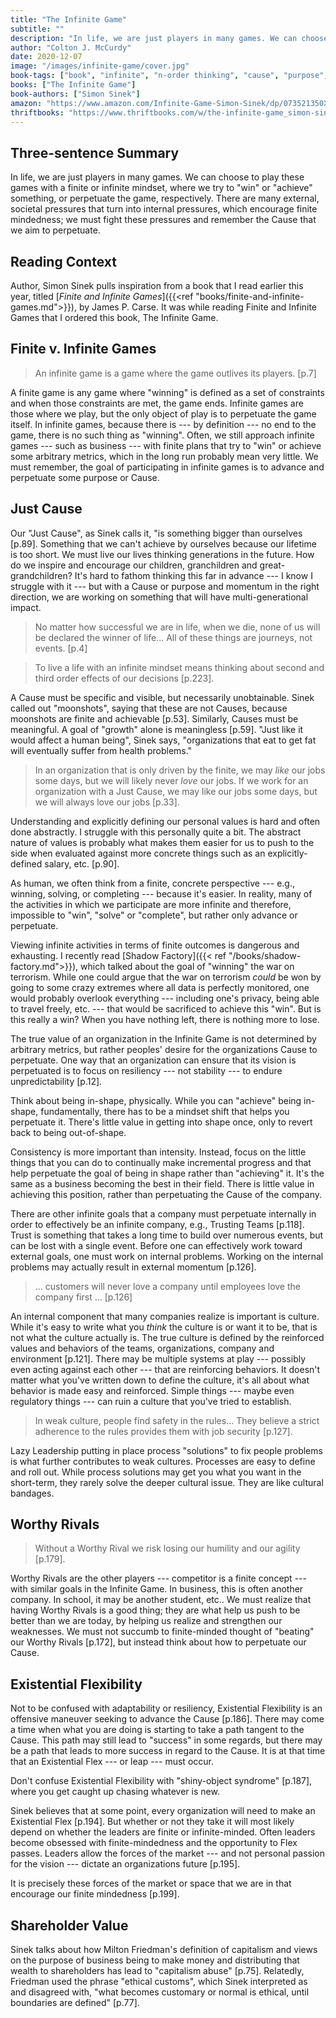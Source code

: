 ```yaml
---
title: "The Infinite Game"
subtitle: ""
description: "In life, we are just players in many games. We can choose to play these games with a finite or infinite mindset, where we try to \"win\" or \"achieve\" something, or perpetuate the game, respectively. There are many external, societal pressures that turn into internal pressures, which encourage finite mindedness; we must fight these pressures and remember the Cause that we aim to perpetuate."
author: "Colton J. McCurdy"
date: 2020-12-07
image: "/images/infinite-game/cover.jpg"
book-tags: ["book", "infinite", "n-order thinking", "cause", "purpose", "2020", "thinking"]
books: ["The Infinite Game"]
book-authors: ["Simon Sinek"]
amazon: "https://www.amazon.com/Infinite-Game-Simon-Sinek/dp/073521350X"
thriftbooks: "https://www.thriftbooks.com/w/the-infinite-game_simon-sinek/18603094/?resultid=b9e8c652-2128-46b4-9440-f1b929f830b2#isbn=073521350X&edition=19797901&idiq=34830405"
---
```


## Three-sentence Summary

In life, we are just players in many games. We can choose to play these games with
a finite or infinite mindset, where we try to "win" or "achieve" something, or
perpetuate the game, respectively. There are many external, societal pressures
that turn into internal pressures, which encourage finite mindedness; we must
fight these pressures and remember the Cause that we aim to perpetuate.

## Reading Context

Author, Simon Sinek pulls inspiration from a book that I read earlier this
year, titled [_Finite and Infinite Games_]({{<ref "books/finite-and-infinite-games.md">}}), by James P. Carse.
It was while reading Finite and Infinite Games that I ordered this book, The Infinite Game.

## Finite v. Infinite Games

> An infinite game is a game where the game outlives its players. [p.7]

A finite game is any game where "winning" is defined as a set of constraints and
when those constraints are met, the game ends. Infinite games are those where we
play, but the only object of play is to perpetuate the game itself. In infinite
games, because there is --- by definition --- no end to the game, there is no such thing as "winning".
Often, we still approach infinite games --- such as business --- with finite plans
that try to "win" or achieve some arbitrary metrics, which in the long run probably
mean very little. We must remember, the goal of participating in infinite games is to advance and
perpetuate some purpose or Cause.

## Just Cause

Our "Just Cause", as Sinek calls it, "is something bigger than ourselves [p.89].
Something that we can't achieve by ourselves because our lifetime is too short.
We must live our lives thinking generations in the future. How do we inspire and
encourage our children, granchildren and great-grandchildren? It's hard to fathom
thinking this far in advance --- I know I struggle with it --- but with a Cause
or purpose and momentum in the right direction, we are working on something that
will have multi-generational impact.

> No matter how successful we are in life, when we die, none of us will be declared the winner of life... All of these things are journeys, not events. [p.4]

> To live a life with an infinite mindset means thinking about second and third order effects of our decisions [p.223].


A Cause must be specific and visible, but necessarily unobtainable. Sinek called
out "moonshots", saying that these are not Causes, because moonshots are finite
and achievable [p.53]. Similarly, Causes must be meaningful. A goal of "growth"
alone is meaningless [p.59]. "Just like it would affect a human being", Sinek says,
"organizations that eat to get fat will eventually suffer from health problems."

> In an organization that is only driven by the finite, we may _like_ our jobs
some days, but we will likely never _love_ our jobs. If we work for an organization
with a Just Cause, we may like our jobs some days, but we will always love our
jobs [p.33].

Understanding and explicitly defining our personal values is hard and often done
abstractly. I struggle with this personally quite a bit. The abstract nature of
values is probably what makes them easier for us to push to the side when evaluated
against more concrete things such as an explicitly-defined salary, etc. [p.90].

As human, we often think from a finite, concrete perspective --- e.g., winning,
solving, or completing --- because it's easier. In reality, many of the activities
in which we participate are more infinite and therefore, impossible to "win", "solve" or "complete",
but rather only advance or perpetuate.

Viewing infinite activities in terms of finite outcomes is dangerous and exhausting.
I recently read [Shadow Factory]({{< ref "/books/shadow-factory.md">}}), which talked about the goal of "winning" the
war on terrorism. While one could argue that the war on terrorism _could_ be won
by going to some crazy extremes where all data is perfectly monitored, one would probably overlook everything --- including
one's privacy, being able to travel freely, etc. --- that would be sacrificed to achieve this "win".
But is this really a win? When you have nothing left, there is nothing more to lose.

The true value of an organization in the Infinite Game is not determined by arbitrary
metrics, but rather peoples' desire for the organizations Cause to perpetuate. One
way that an organization can ensure that its vision is perpetuated is to focus on
resiliency --- not stability --- to endure unpredictability [p.12].

Think about being in-shape, physically. While you can "achieve" being in-shape,
fundamentally, there has to be a mindset shift that helps you perpetuate it. There's
little value in getting into shape once, only to revert back to being out-of-shape.

Consistency is more important than intensity. Instead, focus on the little things
that you can do to continually make incremental progress and that help perpetuate
the goal of being in shape rather than "achieving" it. It's the same as a business
becoming the best in their field. There is little value in achieving this position,
rather than perpetuating the Cause of the company.

There are other infinite goals that a company must perpetuate internally in order
to effectively be an infinite company, e.g., Trusting Teams [p.118]. Trust is something
that takes a long time to build over numerous events, but can be lost with a single
event. Before one can effectively work toward external goals, one must work on
internal problems. Working on the internal problems may actually result in external
momentum [p.126].

> ... customers will never love a company until employees love the company first ... [p.126]

An internal component that many companies realize is important is culture. While
it's easy to write what you _think_ the culture is or want it to be, that is not
what the culture actually is. The true culture is defined by the reinforced values and
behaviors of the teams, organizations, company and environment [p.121]. There may
be multiple systems at play --- possibly even acting against each other --- that
are reinforcing behaviors. It doesn't
matter what you've written down to define the culture, it's all about what behavior
is made easy and reinforced. Simple things --- maybe even regulatory things --- can
ruin a culture that you've tried to establish.

> In weak culture, people find safety in the rules... They believe a strict adherence to the rules provides them with job security [p.127].

Lazy Leadership putting in place process "solutions" to fix people problems is
what further contributes to weak cultures. Processes are easy to define and roll
out. While process solutions may get you what you want in the short-term, they
rarely solve the deeper cultural issue. They are like cultural bandages.

## Worthy Rivals

> Without a Worthy Rival we risk losing our humility and our agility [p.179].

Worthy Rivals are the other players --- competitor is a finite concept --- with
similar goals in the Infinite Game. In business, this is often another company. In school, it may
be another student, etc.. We must realize that having Worthy Rivals is a good thing;
they are what help us push to be better than we are today, by helping us realize and
strengthen our weaknesses. We must not succumb to finite-minded thought of
"beating" our Worthy Rivals [p.172], but instead think about how to perpetuate our Cause.

## Existential Flexibility

Not to be confused with adaptability or resiliency, Existential Flexibility is
an offensive maneuver seeking to advance the Cause [p.186]. There may come a time
when what you are doing is starting to take a path tangent to the Cause. This path
may still lead to "success" in some regards, but there may be a path that leads to
more success in regard to the Cause. It is at that time that an Existential
Flex --- or leap --- must occur.

Don't confuse Existential Flexibility with "shiny-object syndrome" [p.187], where
you get caught up chasing whatever is new.

Sinek believes that at some point, every organization will need to make an Existential
Flex [p.194]. But whether or not they take it will most likely depend on whether
the leaders are finite or infinite-minded.
Often leaders become obsessed with finite-mindedness and the opportunity to Flex
passes. Leaders allow the forces of the market --- and not personal passion for the
vision --- dictate an organizations future [p.195].

It is precisely these forces of the market or space that we are in that encourage
our finite mindedness [p.199].

## Shareholder Value

Sinek talks about how Milton Friedman's definition of capitalism and views on
the purpose of business being to make money and distributing that wealth to
shareholders has lead to "capitalism abuse" [p.75]. Relatedly, Friedman used the phrase
"ethical customs", which Sinek interpreted as and disagreed with, "what becomes
customary or normal is ethical, until boundaries are defined" [p.77].
